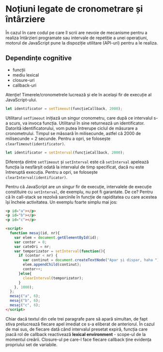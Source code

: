 # Noțiuni legate de cronometrare și întârziere

În cazul în care codul pe care îl scrii are nevoie de mecanisme pentru a realiza întârzieri programate sau intervale de repetiție a unei operațiuni, motorul de JavaScript pune la dispoziție utilitare (API-uri) pentru a le realiza.

## Dependințe cognitive

- funcții
- mediu lexical
- closure-uri
- callback-uri

Atenție! Timerele/cronometrele lucrează și ele în același fir de execuție al JavaScript-ului.

```javascript
let identificator = setTimeout(funcțieCallback, 2000);
```

Utilitarul `setTimeout` inițiază un singur cronometru, care după ce intervalul s-a scurs, va invoca funcția. Utilitarul în sine returnează un identificator. Datorită identificatorului, vom putea întrerupe ciclul de măsurare a cronometrului.
Timpul se măsoară în milisecunde, astfel că 2000 de milisecunde = 2 secunde. Pentru a opri, se folosește `clearTimeout(identificator)`.

```javascript
let identificator = setInterval(funcțieCallback, 2000);
```

Diferența dintre `setTimeout` și `setInterval` este că `setInterval` apelează funcția la nesfârșit odată la intervalul de timp specificat, dacă nu este întreruptă execuția.
Pentru a opri, se folosește `clearInterval(identificator)`.

Pentru că JavaScript are un singur fir de execuție, intervalele de execuție constituire cu `setInterval`, de exemplu, nu pot fi garantate. De ce? Pentru că în call-stack se rezolvă sarcinile în funcție de rapiditatea cu care acestea își încheie activitatea. Un exemplu foarte simplu mai jos:

```html
<p id="a"></p>
<p id="b"></p>
<p id="c"></p>

<script>
  function mesaj(id, nr){
    var elem = document.getElementById(id);
    var contor = 0;
    var cateOri = nr;
    var temporizator = setInterval(function(){
      if (contor < nr) {
        var continut = document.createTextNode("Apar și dispar, haha ");
        elem.appendChild(continut);
        contor++;
      }else{
        clearInterval(temporizator);
      }
    }, 1000);
  };
  mesaj("a", 6);
  mesaj("b", 6);
  mesaj("c", 6);
</script>
```

Chiar dacă textul din cele trei paragrafe pare să apară simultan, de fapt stiva prelucrează fiecare apel imediat ce s-a eliberat de anteriorul.
În cazul de mai sus, de fiecare dată când intervalul presetat expiră, funcția care joacă rol de callback reactivează **lexical environment** - scope-ul de la momentul creării. Closure-ul pe care-l face fiecare callback ține evidența propriului set de variabile.
